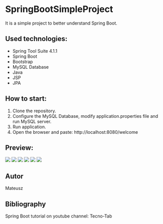 # SpringBootSimpleProject

It is a simple project to better understand Spring Boot.

## Used technologies:

- Spring Tool Suite 4.1.1
- Spring Boot
- Bootstrap
- MySQL Database
- Java
- JSP
- JPA

## How to start:

1. Clone the repository.
2. Configure the MySQL Database, modify application.properties file and run MySQL server.
3. Run application.
3. Open the browser and paste: http://localhost:8080/welcome

## Preview:

<image src="SpringBootSimpleProject/images/1.png"/>
<image src="SpringBootSimpleProject/images/2.png"/>
<image src="SpringBootSimpleProject/images/3.png"/>
<image src="SpringBootSimpleProject/images/4.png"/>
<image src="SpringBootSimpleProject/images/5.png"/>
<image src="SpringBootSimpleProject/images/6.png"/>

## Autor

Mateusz

## Bibliography

Spring Boot tutorial on youtube channel: Tecno-Tab
